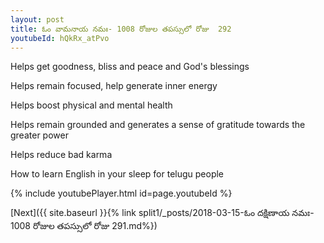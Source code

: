 ```yaml
---
layout: post
title: ఓం వామనాయ నమః- 1008 రోజుల తపస్సులో రోజు  292
youtubeId: hQkRx_atPvo
---
```

 
 
Helps get goodness, bliss and peace and God's blessings
 
Helps remain focused, help generate inner energy 
 
Helps boost physical and mental health 
 
Helps remain grounded and generates a sense of gratitude towards the greater power 
 
Helps reduce bad karma
 
How to learn English in your sleep for telugu people
 
 
 
 


{% include youtubePlayer.html id=page.youtubeId %}
 
[Next]({{ site.baseurl }}{% link split1/_posts/2018-03-15-ఓం దక్షిణాయ నమః- 1008 రోజుల తపస్సులో రోజు  291.md%})
 
